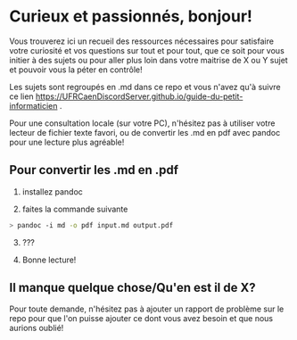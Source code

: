 # Curieux et passionnés, bonjour!

Vous trouverez ici un recueil des ressources nécessaires pour satisfaire votre curiosité et vos questions sur tout et pour tout, que ce soit pour vous initier à des sujets ou pour aller plus loin dans votre maitrise de X ou Y sujet et pouvoir vous la péter en contrôle!


Les sujets sont regroupés en .md dans ce repo et vous n'avez qu'à suivre ce lien https://UFRCaenDiscordServer.github.io/guide-du-petit-informaticien .

Pour une consultation locale (sur votre PC), n'hésitez pas à utiliser votre lecteur de fichier texte favori, ou de convertir les .md en pdf avec pandoc pour une lecture plus agréable!

## Pour convertir les .md en .pdf

1. installez pandoc

2. faites la commande suivante

```bash
> pandoc -i md -o pdf input.md output.pdf
```

3. ???

4. Bonne lecture!


## Il manque quelque chose/Qu'en est il de X?

Pour toute demande, n'hésitez pas à ajouter un rapport de problème sur le repo pour que l'on puisse ajouter ce dont vous avez besoin et que nous aurions oublié!
